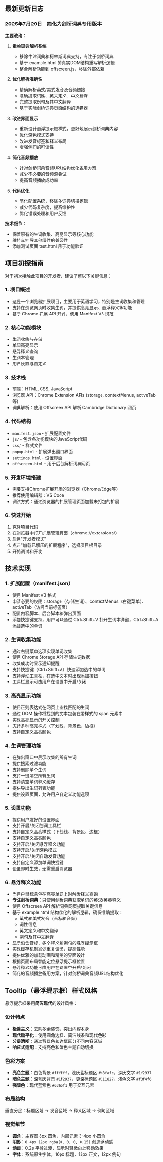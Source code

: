 ## 最新更新日志

### 2025年7月29日 - 简化为剑桥词典专用版本

**主要改动：**
1. **重构词典解析系统**
   - 移除牛津词典和柯林斯词典支持，专注于剑桥词典
   - 基于 example.html 的真实DOM结构重写解析逻辑
   - 整合解析功能到 offscreen.js，移除外部依赖

2. **优化解析准确性**
   - 精确解析英式/美式发音及音频链接
   - 准确提取词性、英文定义、中文翻译
   - 完整提取例句及其中文翻译
   - 基于实际剑桥词典页面结构的选择器

3. **改进界面显示**
   - 重新设计悬浮提示框样式，更好地展示剑桥词典内容
   - 优化深色模式支持
   - 改进发音标签和释义布局
   - 增强例句的可读性

4. **简化音频播放**
   - 针对剑桥词典音频URL结构优化备用方案
   - 减少不必要的音频源尝试
   - 提高音频播放成功率

5. **代码优化**
   - 简化配置系统，移除多词典切换逻辑
   - 减少代码复杂度，提高维护性
   - 优化错误处理和用户反馈

**技术细节：**
- 保留原有的生词收集、高亮显示等核心功能
- 维持与扩展其他组件的兼容性
- 添加测试页面 test.html 用于功能验证

## 项目初探指南

对于初次接触此项目的开发者，建议了解以下关键信息：

### 1. 项目概述
- 这是一个浏览器扩展项目，主要用于英语学习，特别是生词收集和管理
- 支持在浏览网页时收集生词，并提供高亮显示、悬浮释义等功能
- 基于 Chrome 扩展 API 开发，使用 Manifest V3 规范

### 2. 核心功能模块
- 生词收集与存储
- 单词高亮显示
- 悬浮释义查询
- 生词本管理
- 用户设置与自定义

### 3. 技术栈
- 前端：HTML, CSS, JavaScript
- 浏览器 API：Chrome Extension APIs (storage, contextMenus, activeTab等)
- 词典解析：使用 Offscreen API 解析 Cambridge Dictionary 网页

### 4. 代码结构
- `manifest.json` - 扩展配置文件
- `js/` - 包含各功能模块的JavaScript代码
- `css/` - 样式文件
- `popup.html` - 扩展弹出窗口界面
- `settings.html` - 设置界面
- `offscreen.html` - 用于后台解析词典网页

### 5. 开发环境搭建
- 需要支持Chrome扩展开发的浏览器（Chrome/Edge等）
- 推荐使用编辑器：VS Code
- 调试方式：通过浏览器的扩展管理页面加载未打包的扩展

### 6. 快速开始
1. 克隆项目代码
2. 在浏览器中打开扩展管理页面（chrome://extensions/）
3. 启用"开发者模式"
4. 点击"加载已解压的扩展程序"，选择项目根目录
5. 开始调试和开发

## 技术实现

### 1. 扩展配置（manifest.json）

- 使用 Manifest V3 格式
- 申请必要的权限：storage（存储生词）、contextMenus（右键菜单）、activeTab（访问当前标签页）
- 配置内容脚本、后台脚本和弹出页面
- 添加快捷键支持，用户可以通过 Ctrl+Shift+V 打开生词本弹窗，Ctrl+Shift+A 添加选中的单词

### 2. 生词收集功能

- 通过右键菜单选项实现单词收集
- 使用 Chrome Storage API 存储生词数据
- 收集成功时显示通知提醒
- 支持快捷键（Ctrl+Shift+A）快速添加选中的单词
- 支持浮动工具栏，在选中文本时出现添加按钮
- 工具栏显示可由用户在设置中开启/关闭

### 3. 高亮显示功能

- 使用正则表达式在网页上查找匹配的生词
- 通过 DOM 操作将找到的文本包装在带样式的 span 元素中
- 实现高亮显示的开关控制
- 支持多种高亮样式（下划线、背景色、边框）
- 支持自定义高亮颜色

### 4. 生词管理功能

- 在弹出窗口中展示收集的所有生词
- 提供搜索过滤功能
- 支持删除单个生词
- 支持一键清空所有生词
- 支持清空单词释义缓存
- 提供导出生词列表功能
- 提供设置页面，允许用户自定义功能选项

### 5. 设置功能

- 提供用户友好的设置界面
- 支持开启/关闭划词工具栏
- 支持自定义高亮样式（下划线、背景色、边框）
- 支持自定义高亮颜色
- 支持开启/关闭悬浮释义功能
- 支持开启/关闭深色模式
- 支持开启/关闭自动发音功能
- 支持自定义添加单词快捷键
- 设置即时生效，无需重启浏览器

### 6. 悬浮释义功能

- 当用户鼠标悬停在高亮单词上时触发释义查询
- **专注剑桥词典**：只使用剑桥词典获取单词的英汉/英英释义
- 使用 Offscreen API 解析词典网页提取关键信息
- 基于 example.html 结构优化的解析逻辑，确保准确提取：
  - 英式和美式发音（音标和音频）
  - 词性信息
  - 英文定义和中文翻译
  - 例句及其中文翻译
- 显示包含音标、多个释义和例句的悬浮提示框
- 实现缓存机制减少重复请求，提高性能
- 提供优雅的加载动画和精美的界面设计
- 根据页面布局智能定位悬浮提示框位置
- 悬浮释义功能可由用户在设置中开启/关闭
- 简化的音频播放备用方案，针对剑桥词典音频URL结构优化

## Tooltip（悬浮提示框）样式风格

悬浮提示框采用**简洁现代**的设计风格：

### 设计特点
- **极简主义**：去除多余装饰，突出内容本身
- **现代扁平化**：使用圆角边框、简洁线条和现代色彩
- **分层清晰**：通过背景色和边框区分不同内容区域
- **响应式适配**：支持亮色和暗色主题自动切换

### 色彩方案
- **亮色主题**：白色背景 `#ffffff`，浅灰蓝标题区 `#f8fafc`，深灰文字 `#1f2937`
- **暗色主题**：深蓝灰背景 `#1f2937`，更深标题区 `#111827`，浅色文字 `#f3f4f6`
- **强调色**：现代蓝紫色 `#6366f1` 用于交互元素

### 布局结构
垂直分层：标题区域 → 发音区域 → 释义区域 → 例句区域

### 视觉细节
- **圆角**：主容器 8px 圆角，内部元素 3-4px 小圆角
- **阴影**：`0 4px 12px rgba(0, 0, 0, 0.15)` 创造浮动感
- **动画**：0.2s 平滑过渡，显示时轻微向上移动效果
- **字体**：系统原生字体，16px 标题，13px 正文，12px 例句